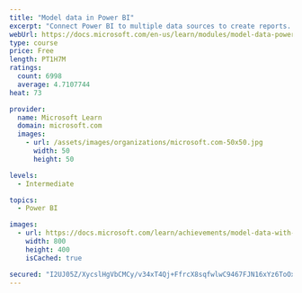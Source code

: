```yaml
---
title: "Model data in Power BI"
excerpt: "Connect Power BI to multiple data sources to create reports. Define the relationship between your data sources."
webUrl: https://docs.microsoft.com/en-us/learn/modules/model-data-power-bi/
type: course
price: Free
length: PT1H7M
ratings:
  count: 6998
  average: 4.7107744
heat: 73

provider:
  name: Microsoft Learn
  domain: microsoft.com
  images:
    - url: /assets/images/organizations/microsoft.com-50x50.jpg
      width: 50
      height: 50

levels:
  - Intermediate

topics:
  - Power BI

images:
  - url: https://docs.microsoft.com/learn/achievements/model-data-with-power-bi-desktop-social.png
    width: 800
    height: 400
    isCached: true

secured: "I2UJ05Z/XycslHgVbCMCy/v34xT4Qj+FfrcX8sqfwlwC9467FJN16xYz6ToOxSWlNFRaEQfwfVDEoImbUqKzNwg7psFBvB5wi9c2dSba6nauPEGflKQjSutuS1vgo5BbI8fyxIe8K55BOkWznZOcr1VW94MvyCgc/Sg4OgjV5CUW9b9wdzWDFSMvymUjVSEYy9b+T1ozr45lOfMzrwYvSSyprIRwG6IkaLheMjf43vNI5n6dp8KnkSiN6n6RbMO2IxbE3wr5Ta6NT6+TK8ux9EFd7sCzfv7F04w+QQOU67VKPF0fmQQNgoDE+LanAPEryNxemWG3BdU9P4l3LPwK9eJzm2ATK29YMaEQcf+qqqi2wKsQSHIoc4JMOS1sB7exjEeVJhEZ8GJKw4P/9xKykuedgf9Q27w1u8lq0O6BHnk=;L/biaVEn/9Pwc8Yv30P4+g=="
---
```


